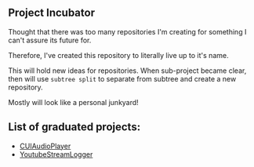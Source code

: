 ## Project Incubator

Thought that there was too many repositories I'm creating for something I can't assure its future for.

Therefore, I've created this repository to literally live up to it's name.

This will hold new ideas for repositories. When sub-project became clear, then will use ```subtree split```
to separate from subtree and create a new repository.

Mostly will look like a personal junkyard!

## List of graduated projects:

- [CUIAudioPlayer](https://github.com/jupiterbjy/CUIAudioPlayer)
- [YoutubeStreamLogger](https://github.com/jupiterbjy/YoutubeStreamLogger)
